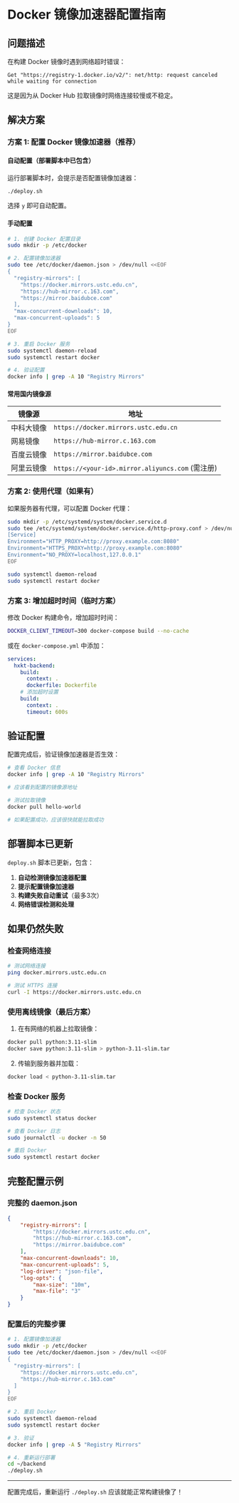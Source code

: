 # Docker 镜像加速器配置指南

## 问题描述

在构建 Docker 镜像时遇到网络超时错误：

```
Get "https://registry-1.docker.io/v2/": net/http: request canceled while waiting for connection
```

这是因为从 Docker Hub 拉取镜像时网络连接较慢或不稳定。

## 解决方案

### 方案 1: 配置 Docker 镜像加速器（推荐）

#### 自动配置（部署脚本中已包含）

运行部署脚本时，会提示是否配置镜像加速器：

```bash
./deploy.sh
```

选择 `y` 即可自动配置。

#### 手动配置

```bash
# 1. 创建 Docker 配置目录
sudo mkdir -p /etc/docker

# 2. 配置镜像加速器
sudo tee /etc/docker/daemon.json > /dev/null <<EOF
{
  "registry-mirrors": [
    "https://docker.mirrors.ustc.edu.cn",
    "https://hub-mirror.c.163.com",
    "https://mirror.baidubce.com"
  ],
  "max-concurrent-downloads": 10,
  "max-concurrent-uploads": 5
}
EOF

# 3. 重启 Docker 服务
sudo systemctl daemon-reload
sudo systemctl restart docker

# 4. 验证配置
docker info | grep -A 10 "Registry Mirrors"
```

#### 常用国内镜像源

| 镜像源     | 地址                                             |
| ---------- | ------------------------------------------------ |
| 中科大镜像 | `https://docker.mirrors.ustc.edu.cn`             |
| 网易镜像   | `https://hub-mirror.c.163.com`                   |
| 百度云镜像 | `https://mirror.baidubce.com`                    |
| 阿里云镜像 | `https://<your-id>.mirror.aliyuncs.com` (需注册) |

### 方案 2: 使用代理（如果有）

如果服务器有代理，可以配置 Docker 代理：

```bash
sudo mkdir -p /etc/systemd/system/docker.service.d
sudo tee /etc/systemd/system/docker.service.d/http-proxy.conf > /dev/null <<EOF
[Service]
Environment="HTTP_PROXY=http://proxy.example.com:8080"
Environment="HTTPS_PROXY=http://proxy.example.com:8080"
Environment="NO_PROXY=localhost,127.0.0.1"
EOF

sudo systemctl daemon-reload
sudo systemctl restart docker
```

### 方案 3: 增加超时时间（临时方案）

修改 Docker 构建命令，增加超时时间：

```bash
DOCKER_CLIENT_TIMEOUT=300 docker-compose build --no-cache
```

或在 `docker-compose.yml` 中添加：

```yaml
services:
  hxkt-backend:
    build:
      context: .
      dockerfile: Dockerfile
    # 添加超时设置
    build:
      context: .
      timeout: 600s
```

## 验证配置

配置完成后，验证镜像加速器是否生效：

```bash
# 查看 Docker 信息
docker info | grep -A 10 "Registry Mirrors"

# 应该看到配置的镜像源地址

# 测试拉取镜像
docker pull hello-world

# 如果配置成功，应该很快就能拉取成功
```

## 部署脚本已更新

`deploy.sh` 脚本已更新，包含：

1. **自动检测镜像加速器配置**
2. **提示配置镜像加速器**
3. **构建失败自动重试**（最多3次）
4. **网络错误检测和处理**

## 如果仍然失败

### 检查网络连接

```bash
# 测试网络连接
ping docker.mirrors.ustc.edu.cn

# 测试 HTTPS 连接
curl -I https://docker.mirrors.ustc.edu.cn
```

### 使用离线镜像（最后方案）

1. 在有网络的机器上拉取镜像：

```bash
docker pull python:3.11-slim
docker save python:3.11-slim > python-3.11-slim.tar
```

2. 传输到服务器并加载：

```bash
docker load < python-3.11-slim.tar
```

### 检查 Docker 服务

```bash
# 检查 Docker 状态
sudo systemctl status docker

# 查看 Docker 日志
sudo journalctl -u docker -n 50

# 重启 Docker
sudo systemctl restart docker
```

## 完整配置示例

### 完整的 daemon.json

```json
{
    "registry-mirrors": [
        "https://docker.mirrors.ustc.edu.cn",
        "https://hub-mirror.c.163.com",
        "https://mirror.baidubce.com"
    ],
    "max-concurrent-downloads": 10,
    "max-concurrent-uploads": 5,
    "log-driver": "json-file",
    "log-opts": {
        "max-size": "10m",
        "max-file": "3"
    }
}
```

### 配置后的完整步骤

```bash
# 1. 配置镜像加速器
sudo mkdir -p /etc/docker
sudo tee /etc/docker/daemon.json > /dev/null <<EOF
{
  "registry-mirrors": [
    "https://docker.mirrors.ustc.edu.cn",
    "https://hub-mirror.c.163.com"
  ]
}
EOF

# 2. 重启 Docker
sudo systemctl daemon-reload
sudo systemctl restart docker

# 3. 验证
docker info | grep -A 5 "Registry Mirrors"

# 4. 重新运行部署
cd ~/backend
./deploy.sh
```

---

配置完成后，重新运行 `./deploy.sh` 应该就能正常构建镜像了！
